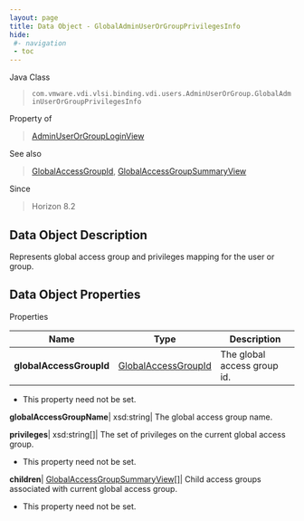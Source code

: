 ```yaml
---
layout: page
title: Data Object - GlobalAdminUserOrGroupPrivilegesInfo
hide:
 #- navigation
 - toc
---
```






Java Class  
> `com.vmware.vdi.vlsi.binding.vdi.users.AdminUserOrGroup.GlobalAdminUserOrGroupPrivilegesInfo`

Property of  
> [AdminUserOrGroupLoginView](vdi.users.AdminUserOrGroup.AdminUserOrGroupLoginView.md#field_detail)

See also  
> [GlobalAccessGroupId](vdi.entity.GlobalAccessGroupId.md), [GlobalAccessGroupSummaryView](vdi.users.GlobalAccessGroup.GlobalAccessGroupSummaryView.md)

Since  
> Horizon 8.2


## Data Object Description 

Represents global access group and privileges mapping for the user or group. 

## Data Object Properties

Properties

Name |  Type |  Description   
---|---|---  
**globalAccessGroupId**| [GlobalAccessGroupId](vdi.entity.GlobalAccessGroupId.md)|  The global access group id.   


 * This property need not be set.

  
**globalAccessGroupName**|  xsd:string|  The global access group name.   
  
**privileges**|  xsd:string[]|  The set of privileges on the current global access group.   


 * This property need not be set.

  
**children**| [GlobalAccessGroupSummaryView[]](vdi.users.GlobalAccessGroup.GlobalAccessGroupSummaryView.md)|  Child access groups associated with current global access group.   


 * This property need not be set.

  
  

  
